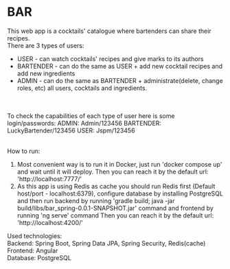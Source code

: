 # BAR
This web app is a cocktails' catalogue where bartenders can share their
recipes. 
<br>
There are 3 types of users:
<br>
* USER - can watch cocktails' recipes and give marks to its authors<br>
* BARTENDER - can do the same as USER + add new cocktail recipes
and add new ingredients
* ADMIN - can do the same as BARTENDER + administrate(delete, change
roles, etc) all users, cocktails and ingredients.
<br>
<br>
To check the capabilities of each type of user here is some login/passwords:
ADMIN: Admin/123456
BARTENDER: LuckyBartender/123456
USER: Jspm/123456
<br>
<br>


How to run:
1) Most convenient way is to run it in Docker, just run 'docker compose up' and wait until it will deploy.
Then you can reach it by the default url: 'http://localhost:7777/'
2) As this app is using Redis as cache you should run Redis first (Default host/port - localhost:6379), configure
database by installing PostgreSQL and then run backend by running 'gradle build; java -jar build/libs/bar_spring-0.0.1-SNAPSHOT.jar' command and frontend by running 'ng serve' command Then you can reach it by the default url: 'http://localhost:4200/'



Used technologies:
<br>
Backend: Spring Boot, Spring Data JPA, Spring Security, Redis(cache)
<br>
Frontend: Angular
<br>
Database: PostgreSQL